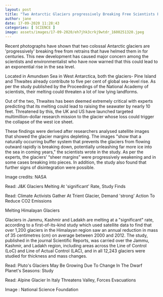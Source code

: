```yaml
---
layout: post
title: "Two Antarctic Glaciers progressively Breaking Free Scientists Fear Rise In Sea Level"
author: jane 
date: 17-09-2020 11:28:43 
categories: [ SCIENCE ] 
image: assets/images/17-09-2020/eh7jhk3crkj9wtdr_1600251320.jpeg
---
```

Recent photographs have shown that two colossal Antarctic glaciers are 'progressively' breaking free from retrains that have helmed them in for centuries. This new development has caused major concern among the scientists and environmentalist who have now warned that this could lead to an exponential rise in the sea level.

Located in Amundsen Sea in West Antarctica, both the glaciers- Pine Island and Thwaites already contribute to five per cent of global sea-level rise. As per the study published by the Proceedings of the National Academy of scientists, their melting could threaten a lot of low lying landforms.

Out of the two, Thwaites has been deemed extremely critical with experts predicting that its melting could lead to raising the seawater by nearly 10 feet. Threatened by this, the UK and US have launched targeted multimillion-dollar research mission to the glacier whose loss could trigger the collapse of the west ice sheet.

These findings were derived after researchers analysed satellite images that showed the glacier margins depleting. The images "show that a naturally occurring buffer system that prevents the glaciers from flowing outward rapidly is breaking down, potentially unleashing far more ice into the sea in coming years," the scientists wrote in the study. As per the experts, the glaciers’ “sheer margins” were progressively weakening and in some cases breaking into pieces. In addition, the study also found that further signs of disintegration were possible.

Image credits: NASA

Read: J&K Glaciers Melting At 'significant' Rate, Study Finds

Read: Climate Activists Gather At Trient Glacier, Demand 'strong' Action To Reduce CO2 Emissions

Melting Himalayan Glaciers

Glaciers in Jammu, Kashmir and Ladakh are melting at a "significant" rate, according to a first-of-its-kind study which used satellite data to find that over 1,200 glaciers in the Himalayan region saw an annual reduction in mass of 35 centimetres (cm) on average between 2000 and 2012. The study, published in the journal Scientific Reports, was carried over the Jammu, Kashmir, and Ladakh region, including areas across the Line of Control (LoC) and Line of Actual Control (LAC), and in all 12,243 glaciers were studied for thickness and mass changes.

Read: Pluto's Glaciers May Be Growing Due To Change In The Dwarf Planet's Seasons: Study

Read: Alpine Glacier In Italy Threatens Valley, Forces Evacuations

Image : National Science Foundation
